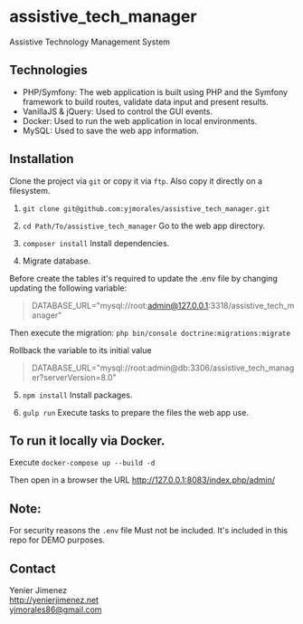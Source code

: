 # assistive_tech_manager
Assistive Technology Management System


## Technologies

- PHP/Symfony: The web application is built using PHP and the Symfony framework to build routes, validate data input and present results.  
- VanillaJS & jQuery: Used to control the GUI events. 
- Docker: Used to run the web application in local environments.
- MySQL: Used to save the web app information.

## Installation

Clone the project via `git` or copy it via `ftp`. Also copy it directly on a filesystem. 

1. `git clone git@github.com:yjmorales/assistive_tech_manager.git`

2. `cd Path/To/assistive_tech_manager` Go to the web app directory.

3. `composer install` Install dependencies.

4. Migrate database. 

Before create the tables it's required to update the .env file by 
changing updating the following variable:

> DATABASE_URL="mysql://root:admin@127.0.0.1:3318/assistive_tech_manager" 

Then execute the migration: `php bin/console doctrine:migrations:migrate`

Rollback the variable to its initial value
> DATABASE_URL="mysql://root:admin@db:3306/assistive_tech_manager?serverVersion=8.0"

5. `npm install` Install packages.  

6. `gulp run` Execute tasks to prepare the files the web app use.


## To run it locally via Docker.

Execute `docker-compose up --build -d`

Then open in a browser the URL http://127.0.0.1:8083/index.php/admin/

## Note: 

For security reasons the `.env` file Must not be included. It's included in this repo for DEMO 
purposes. 


## Contact

Yenier Jimenez
<br>
http://yenierjimenez.net
<br>
yjmorales86@gmail.com
